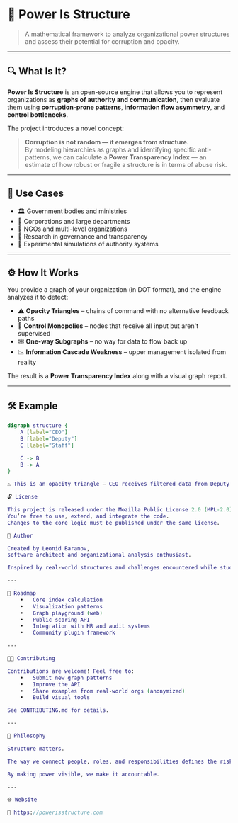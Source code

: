 # 🧠 Power Is Structure

> A mathematical framework to analyze organizational power structures and assess their potential for corruption and opacity.

---

## 🔍 What Is It?

**Power Is Structure** is an open-source engine that allows you to represent organizations as **graphs of authority and communication**, then evaluate them using **corruption-prone patterns**, **information flow asymmetry**, and **control bottlenecks**.

The project introduces a novel concept:  
> **Corruption is not random — it emerges from structure.**  
By modeling hierarchies as graphs and identifying specific anti-patterns, we can calculate a **Power Transparency Index** — an estimate of how robust or fragile a structure is in terms of abuse risk.

---

## 🎯 Use Cases

- 🏛️ Government bodies and ministries
- 🏢 Corporations and large departments
- 🧩 NGOs and multi-level organizations
- 🧠 Research in governance and transparency
- 🧪 Experimental simulations of authority systems

---

## ⚙️ How It Works

You provide a graph of your organization (in DOT format), and the engine analyzes it to detect:

- ⚠️ **Opacity Triangles** – chains of command with no alternative feedback paths
- 🚨 **Control Monopolies** – nodes that receive all input but aren't supervised
- 🕸️ **One-way Subgraphs** – no way for data to flow back up
- 📉 **Information Cascade Weakness** – upper management isolated from reality

The result is a **Power Transparency Index** along with a visual graph report.

---

## 🛠 Example

```dot
digraph structure {
    A [label="CEO"]
    B [label="Deputy"]
    C [label="Staff"]

    C -> B
    B -> A
}

⚠️ This is an opacity triangle — CEO receives filtered data from Deputy only.

🔓 License

This project is released under the Mozilla Public License 2.0 (MPL-2.0).
You’re free to use, extend, and integrate the code.
Changes to the core logic must be published under the same license.

👤 Author

Created by Leonid Baranov,
software architect and organizational analysis enthusiast.

Inspired by real-world structures and challenges encountered while studying governance models in post-Soviet and Western systems.

---

🚀 Roadmap
	•	Core index calculation
	•	Visualization patterns
	•	Graph playground (web)
	•	Public scoring API
	•	Integration with HR and audit systems
	•	Community plugin framework

---

🧑‍💻 Contributing

Contributions are welcome! Feel free to:
	•	Submit new graph patterns
	•	Improve the API
	•	Share examples from real-world orgs (anonymized)
	•	Build visual tools

See CONTRIBUTING.md for details.

---

🧠 Philosophy

Structure matters.

The way we connect people, roles, and responsibilities defines the risk of miscommunication, opacity, and abuse.

By making power visible, we make it accountable.

---

🌐 Website

🔗 https://powerisstructure.com
